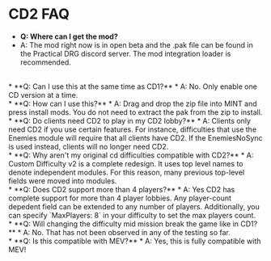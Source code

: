 # CD2 FAQ

* **Q: Where can I get the mod?**
* A: The mod right now is in open beta and the .pak file can be found in the Practical DRG discord server. The mod integration loader is recommended.
<br/>
* **Q: Can I use this at the same time as CD1?**
* A: No. Only enable one CD version at a time.
<br/>
* **Q: How can I use this?**
* A: Drag and drop the zip file into MINT and press install mods. You do not need to extract the pak from the zip to install.
<br/>
* **Q: Do clients need CD2 to play in my CD2 lobby?**
* A: Clients only need CD2 if you use certain features. For instance, difficulties that use the Enemies module will require that all clients have CD2. If the EnemiesNoSync is used instead, clients will no longer need CD2. 
<br/>
* **Q: Why aren't my original cd difficulties compatible with CD2?**
* A: Custom Difficulty v2 is a complete redesign. It uses top level names to denote independent modules. For this reason, many previous top-level fields were moved into modules.
<br/>
* **Q: Does CD2 support more than 4 players?**
* A: Yes CD2 has complete support for more than 4 player lobbies. Any player-count depedent field can be extended to any number of players. Additionally, you can specify `MaxPlayers: 8` in your difficulty to set the max players count.
<br/>
* **Q: Will changing the difficulty mid mission break the game like in CD1?**
* A: No. That has not been observed in any of the testing so far.
<br/>
* **Q: Is this compatible with MEV?**
* A: Yes, this is fully compatible with MEV!
